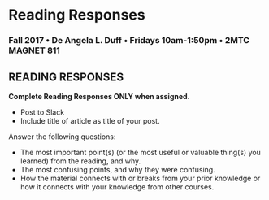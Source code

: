 # Reading Responses

### Fall 2017 • De Angela L. Duff • Fridays 10am-1:50pm • 2MTC MAGNET 811

## READING RESPONSES

**Complete Reading Responses ONLY when assigned.**

* Post to Slack
* Include title of article as title of your post.

Answer the following questions:

* The most important point\(s\) \(or the most useful or valuable thing\(s\) you learned\) from the reading, and why.
* The most confusing points, and why they were confusing.
* How the material connects with or breaks from your prior knowledge or how it connects with your knowledge from other courses.


